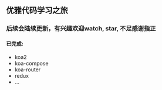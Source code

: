 ## 优雅代码学习之旅
### 后续会陆续更新，有兴趣欢迎watch, star, 不足感谢指正
#### 已完成:
 - koa2
 - koa-compose
 - koa-router
 - redux
 - ...
